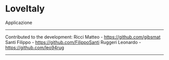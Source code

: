 # LoveItaly
Applicazione 
__________________________________________________
Contributed to the development:
Ricci Matteo - https://github.com/gibsmat
Santi Filippo - https://github.com/FilippoSanti
Ruggeri Leonardo - https://github.com/leo94rug
__________________________________________________
